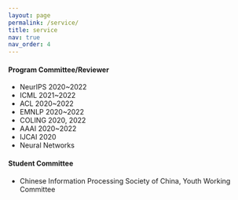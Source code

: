 ```yaml
---
layout: page
permalink: /service/
title: service
nav: true
nav_order: 4
---
```


#### Program Committee/Reviewer
- NeurIPS 2020~2022
- ICML 2021~2022
- ACL 2020~2022
- EMNLP 2020~2022
- COLING 2020, 2022
- AAAI 2020~2022
- IJCAI 2020
- Neural Networks

#### Student Committee
- Chinese Information Processing Society of China, Youth Working Committee

